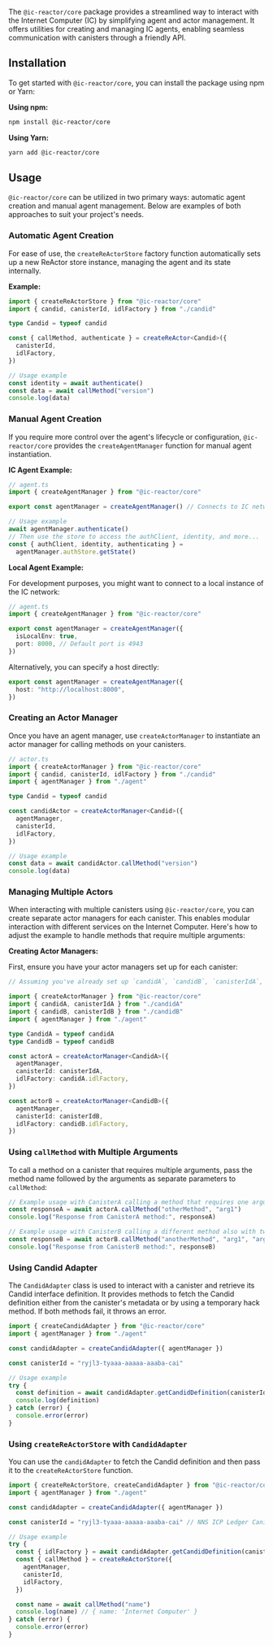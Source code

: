 The `@ic-reactor/core` package provides a streamlined way to interact with the Internet Computer (IC) by simplifying agent and actor management. It offers utilities for creating and managing IC agents, enabling seamless communication with canisters through a friendly API.

## Installation

To get started with `@ic-reactor/core`, you can install the package using npm or Yarn:

**Using npm:**

```bash
npm install @ic-reactor/core
```

**Using Yarn:**

```bash
yarn add @ic-reactor/core
```

## Usage

`@ic-reactor/core` can be utilized in two primary ways: automatic agent creation and manual agent management. Below are examples of both approaches to suit your project's needs.

### Automatic Agent Creation

For ease of use, the `createReActorStore` factory function automatically sets up a new ReActor store instance, managing the agent and its state internally.

**Example:**

```typescript
import { createReActorStore } from "@ic-reactor/core"
import { candid, canisterId, idlFactory } from "./candid"

type Candid = typeof candid

const { callMethod, authenticate } = createReActor<Candid>({
  canisterId,
  idlFactory,
})

// Usage example
const identity = await authenticate()
const data = await callMethod("version")
console.log(data)
```

### Manual Agent Creation

If you require more control over the agent's lifecycle or configuration, `@ic-reactor/core` provides the `createAgentManager` function for manual agent instantiation.

**IC Agent Example:**

```typescript
// agent.ts
import { createAgentManager } from "@ic-reactor/core"

export const agentManager = createAgentManager() // Connects to IC network by default

// Usage example
await agentManager.authenticate()
// Then use the store to access the authClient, identity, and more...
const { authClient, identity, authenticating } =
  agentManager.authStore.getState()
```

**Local Agent Example:**

For development purposes, you might want to connect to a local instance of the IC network:

```typescript
// agent.ts
import { createAgentManager } from "@ic-reactor/core"

export const agentManager = createAgentManager({
  isLocalEnv: true,
  port: 8000, // Default port is 4943
})
```

Alternatively, you can specify a host directly:

```typescript
export const agentManager = createAgentManager({
  host: "http://localhost:8000",
})
```

### Creating an Actor Manager

Once you have an agent manager, use `createActorManager` to instantiate an actor manager for calling methods on your canisters.

```typescript
// actor.ts
import { createActorManager } from "@ic-reactor/core"
import { candid, canisterId, idlFactory } from "./candid"
import { agentManager } from "./agent"

type Candid = typeof candid

const candidActor = createActorManager<Candid>({
  agentManager,
  canisterId,
  idlFactory,
})

// Usage example
const data = await candidActor.callMethod("version")
console.log(data)
```

### Managing Multiple Actors

When interacting with multiple canisters using `@ic-reactor/core`, you can create separate actor managers for each canister. This enables modular interaction with different services on the Internet Computer. Here's how to adjust the example to handle methods that require multiple arguments:

**Creating Actor Managers:**

First, ensure you have your actor managers set up for each canister:

```typescript
// Assuming you've already set up `candidA`, `candidB`, `canisterIdA`, `canisterIdB`, and `agentManager`

import { createActorManager } from "@ic-reactor/core"
import { candidA, canisterIdA } from "./candidA"
import { candidB, canisterIdB } from "./candidB"
import { agentManager } from "./agent"

type CandidA = typeof candidA
type CandidB = typeof candidB

const actorA = createActorManager<CandidA>({
  agentManager,
  canisterId: canisterIdA,
  idlFactory: candidA.idlFactory,
})

const actorB = createActorManager<CandidB>({
  agentManager,
  canisterId: canisterIdB,
  idlFactory: candidB.idlFactory,
})
```

### Using `callMethod` with Multiple Arguments

To call a method on a canister that requires multiple arguments, pass the method name followed by the arguments as separate parameters to `callMethod`:

```typescript
// Example usage with CanisterA calling a method that requires one argument
const responseA = await actorA.callMethod("otherMethod", "arg1")
console.log("Response from CanisterA method:", responseA)

// Example usage with CanisterB calling a different method also with two arguments
const responseB = await actorB.callMethod("anotherMethod", "arg1", "arg2")
console.log("Response from CanisterB method:", responseB)
```

### Using Candid Adapter

The `CandidAdapter` class is used to interact with a canister and retrieve its Candid interface definition. It provides methods to fetch the Candid definition either from the canister's metadata or by using a temporary hack method.
If both methods fail, it throws an error.

```typescript
import { createCandidAdapter } from "@ic-reactor/core"
import { agentManager } from "./agent"

const candidAdapter = createCandidAdapter({ agentManager })

const canisterId = "ryjl3-tyaaa-aaaaa-aaaba-cai"

// Usage example
try {
  const definition = await candidAdapter.getCandidDefinition(canisterId)
  console.log(definition)
} catch (error) {
  console.error(error)
}
```

### Using `createReActorStore` with `CandidAdapter`

You can use the `candidAdapter` to fetch the Candid definition and then pass it to the `createReActorStore` function.

```typescript
import { createReActorStore, createCandidAdapter } from "@ic-reactor/core"
import { agentManager } from "./agent"

const candidAdapter = createCandidAdapter({ agentManager })

const canisterId = "ryjl3-tyaaa-aaaaa-aaaba-cai" // NNS ICP Ledger Canister

// Usage example
try {
  const { idlFactory } = await candidAdapter.getCandidDefinition(canisterId)
  const { callMethod } = createReActorStore({
    agentManager,
    canisterId,
    idlFactory,
  })

  const name = await callMethod("name")
  console.log(name) // { name: 'Internet Computer' }
} catch (error) {
  console.error(error)
}
```
